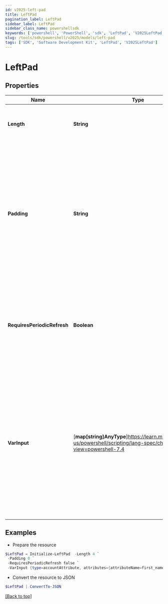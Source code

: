 ```yaml
---
id: v2025-left-pad
title: LeftPad
pagination_label: LeftPad
sidebar_label: LeftPad
sidebar_class_name: powershellsdk
keywords: ['powershell', 'PowerShell', 'sdk', 'LeftPad', 'V2025LeftPad'] 
slug: /tools/sdk/powershell/v2025/models/left-pad
tags: ['SDK', 'Software Development Kit', 'LeftPad', 'V2025LeftPad']
---
```



# LeftPad

## Properties

Name | Type | Description | Notes
------------ | ------------- | ------------- | -------------
**Length** | **String** | An integer value for the desired length of the final output string | [required]
**Padding** | **String** | A string value representing the character that the incoming data should be padded with to get to the desired length   If not provided, the transform will default to a single space ("" "") character for padding  | [optional] 
**RequiresPeriodicRefresh** | **Boolean** | A value that indicates whether the transform logic should be re-evaluated every evening as part of the identity refresh process | [optional] [default to $false]
**VarInput** | [**map[string]AnyType**]https://learn.microsoft.com/en-us/powershell/scripting/lang-spec/chapter-04?view=powershell-7.4 | This is an optional attribute that can explicitly define the input data which will be fed into the transform logic. If input is not provided, the transform will take its input from the source and attribute combination configured via the UI. | [optional] 

## Examples

- Prepare the resource
```powershell
$LeftPad = Initialize-LeftPad  -Length 4 `
 -Padding 0 `
 -RequiresPeriodicRefresh false `
 -VarInput {type=accountAttribute, attributes={attributeName=first_name, sourceName=Source}}
```

- Convert the resource to JSON
```powershell
$LeftPad | ConvertTo-JSON
```


[[Back to top]](#) 

